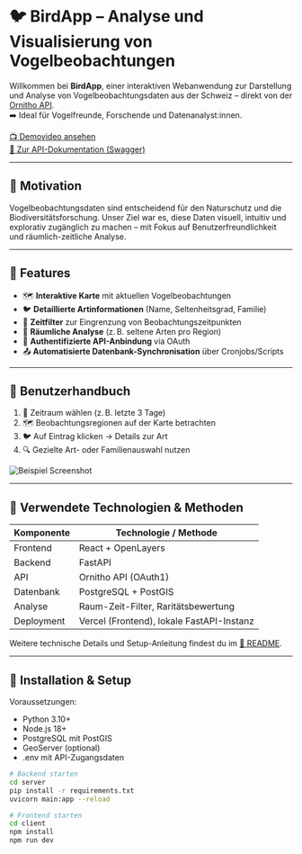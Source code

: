 # 🐦 BirdApp – Analyse und Visualisierung von Vogelbeobachtungen

Willkommen bei **BirdApp**, einer interaktiven Webanwendung zur Darstellung und Analyse von Vogelbeobachtungsdaten aus der Schweiz – direkt von der [Ornitho API](https://www.ornitho.ch).  
➡️ Ideal für Vogelfreunde, Forschende und Datenanalyst:innen.

[📺 Demovideo ansehen](https://your-demo-link.com)  
[📘 Zur API-Dokumentation (Swagger)](http://localhost:8000/docs)

---

## 🎯 Motivation

Vogelbeobachtungsdaten sind entscheidend für den Naturschutz und die Biodiversitätsforschung. Unser Ziel war es, diese Daten visuell, intuitiv und explorativ zugänglich zu machen – mit Fokus auf Benutzerfreundlichkeit und räumlich-zeitliche Analyse.

---

## 🚀 Features

- 🗺️ **Interaktive Karte** mit aktuellen Vogelbeobachtungen
- 🐦 **Detaillierte Artinformationen** (Name, Seltenheitsgrad, Familie)
- 📅 **Zeitfilter** zur Eingrenzung von Beobachtungszeitpunkten
- 🧭 **Räumliche Analyse** (z. B. seltene Arten pro Region)
- 🔐 **Authentifizierte API-Anbindung** via OAuth
- 📤 **Automatisierte Datenbank-Synchronisation** über Cronjobs/Scripts

---

## 📖 Benutzerhandbuch

1. 📅 Zeitraum wählen (z. B. letzte 3 Tage)
2. 🗺️ Beobachtungsregionen auf der Karte betrachten
3. 🐦 Auf Eintrag klicken → Details zur Art
4. 🔍 Gezielte Art- oder Familienauswahl nutzen

![Beispiel Screenshot](assets/screenshot-map.png)

---

## 🧪 Verwendete Technologien & Methoden

| Komponente | Technologie / Methode                     |
| ---------- | ----------------------------------------- |
| Frontend   | React + OpenLayers                        |
| Backend    | FastAPI                                   |
| API        | Ornitho API (OAuth1)                      |
| Datenbank  | PostgreSQL + PostGIS                      |
| Analyse    | Raum-Zeit-Filter, Raritätsbewertung       |
| Deployment | Vercel (Frontend), lokale FastAPI-Instanz |

Weitere technische Details und Setup-Anleitung findest du im [📘 README](https://github.com/deinuser/BirdApp/blob/main/README.md).

---

## 🔧 Installation & Setup

Voraussetzungen:

- Python 3.10+
- Node.js 18+
- PostgreSQL mit PostGIS
- GeoServer (optional)
- .env mit API-Zugangsdaten

```bash
# Backend starten
cd server
pip install -r requirements.txt
uvicorn main:app --reload

# Frontend starten
cd client
npm install
npm run dev
```
